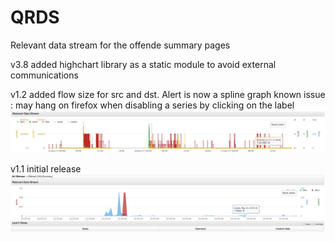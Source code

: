 # QRDS
Relevant data stream for the offende summary pages

v3.8
added highchart library as a static module to avoid external communications

v1.2
added flow size for src and dst.
Alert is now a spline graph
known issue : may hang on firefox when disabling a series by clicking on the label
![Screenshot](screencap12.jpeg)

v1.1
initial release
![Screenshot](screencap.jpeg)
